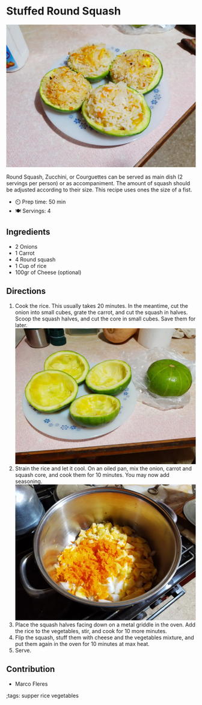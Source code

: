 # Stuffed Round Squash

![](pix/stuffed-round-squash-02.webp)

Round Squash, Zucchini, or Courguettes can be served as main dish (2 servings per person) or as accompaniment. The amount of squash should be adjusted according to their size. This recipe uses ones the size of a fist.

- ⏲️ Prep time: 50 min
- 🍽️ Servings: 4

## Ingredients

- 2 Onions
- 1 Carrot
- 4 Round squash
- 1 Cup of rice
- 100gr of Cheese (optional)

## Directions

1. Cook the rice. This usually takes 20 minutes. In the meantime, cut the onion into small cubes, grate the carrot, and cut the squash in halves. Scoop the squash halves, and cut the core in small cubes. Save them for later. ![](pix/stuffed-round-squash-00.webp)
2. Strain the rice and let it cool. On an oiled pan, mix the onion, carrot and squash core, and cook them for 10 minutes. You may now add seasoning. ![](pix/stuffed-round-squash-01.webp)
3. Place the squash halves facing down on a metal griddle in the oven. Add the rice to the vegetables, stir, and cook for 10 more minutes.
4. Flip the squash, stuff them with cheese and the vegetables mixture, and put them again in the oven for 10 minutes at max heat.
5. Serve.

## Contribution

- Marco Fleres

;tags: supper rice vegetables

